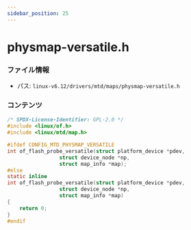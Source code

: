 ```yaml
---
sidebar_position: 25
---
```

# physmap-versatile.h

### ファイル情報

- パス: `linux-v6.12/drivers/mtd/maps/physmap-versatile.h`

### コンテンツ

```h
/* SPDX-License-Identifier: GPL-2.0 */
#include <linux/of.h>
#include <linux/mtd/map.h>

#ifdef CONFIG_MTD_PHYSMAP_VERSATILE
int of_flash_probe_versatile(struct platform_device *pdev,
			     struct device_node *np,
			     struct map_info *map);
#else
static inline
int of_flash_probe_versatile(struct platform_device *pdev,
			     struct device_node *np,
			     struct map_info *map)
{
	return 0;
}
#endif

```
